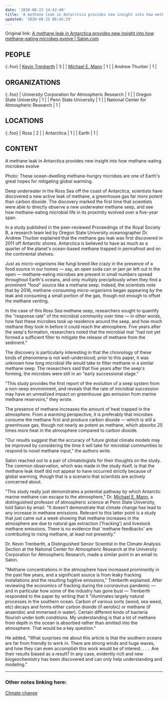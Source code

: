 ```yaml
---
date: '2020-08-23 14:42:40'
title: 'A methane leak in Antarctica provides new insight into how methane-eating microbes evolve'
updated: '2020-08-25 06:45:29'
---
```

Original link: [A methane leak in Antarctica provides new insight into how methane-eating microbes evolve | Salon.com](https://www.salon.com/2020/07/24/a-methane-leak-in-antarctica-provides-new-insight-into-how-methane-eating-microbes-evolve/)
## PEOPLE

{:.foo}
| [Kevin Trenberth](/Kevin-Trenberth) | 3 |
| [Michael E. Mann](/Michael-E.-Mann) | 1 |
| Andrew Thurber                     | 1 |

## ORGANIZATIONS

{:.foo}
| University Corporation for Atmospheric Research | 1 |
| Oregon State University                         | 1 |
| Penn State University                           | 1 |
| National Center for Atmospheric Research        | 1 |

## LOCATIONS

{:.foo}
| Ross       | 2 |
| Antarctica | 1 |
| Earth      | 1 |

## CONTENT

A methane leak in Antarctica provides new insight into how methane-eating microbes evolve

Photo: These ocean-dwelling methane-hungry microbes are one of Earth's great hopes
for mitigating global warming.

Deep underwater in the Ross Sea off the coast of Antarctica, scientists
have discovered a new active leak of methane, a greenhouse gas far more
potent than carbon dioxide. The discovery marked the first time that
scientists were able to directly observe a new underwater methane seep, and
see how methane-eating microbial life in its proximity evolved over a
five-year span. 

In a study published in the peer-reviewed Proceedings of the Royal
Society B, a research team led by Oregon State University
oceanographer Dr. Andrew Thurber explained that the methane gas leak was
first discovered in 2011 off Antarctic shores. Antarctica is believed to
have as much as a quarter of the planet's ocean-based methane trapped in
permafrost and on the continental shelves.

Just as micro-organisms like fungi breed like crazy in the presence of a
food source in our homes — say, an open soda can or jam jar left out in
the open — methane-eating microbes are present in small numbers spread
throughout Earth's oceans, and only multiply precipitously when they find
a prominent "food" source like a methane seep. Indeed, the scientists note
that by 2016, methane-consuming micro-organisms began appearing by the leak
and consuming a small portion of the gas, though not enough to offset the
methane venting. 

In the case of this Ross Sea methane seep, researchers sought to quantify
the "response rate" of the microbial community over time — in other
words, how fast these microbes took up residence around the seep, and how
much methane they took in before it could reach the atmosphere. Five years
after the seep's formation, researchers noted that the microbial mat "had
not yet formed a sufficient filter to mitigate the release of methane from
the sediment."

The discovery is particularly interesting in that the chronology of these
kinds of phenomena is not well-understood; prior to this paper, it was
unknown how long microbial life would take to filter methane in a similar
methane seep. The researchers said that five years after the seep's
forming, the microbes were still in an "early successional stage."

"This study provides the first report of the evolution of a seep system
from a non-seep environment, and reveals that the rate of microbial
succession may have an unrealized impact on greenhouse gas emission from
marine methane reservoirs," they wrote.

The presence of methane increases the amount of heat trapped in the
atmosphere. From a warming perspective, it is preferably that microbes
consume the methane first and produce carbon dioxide — which is still a
greenhouse gas, though not nearly as potent as methane, which absorbs 25
times more heat in the atmosphere compared to carbon dioxide.

"Our results suggest that the accuracy of future global climate models may
be improved by considering the time it will take for microbial communities
to respond to novel methane input," the authors write.

Salon reached out to a pair of climatologists for their thoughts on the
study. The common observation, which was made in the study itself, is that
the methane leak itself did not appear to have occurred strictly because of
global warming, though that is a scenario that scientists are actively
concerned about. 

"This study really just demonstrates a potential pathway by which Antarctic
marine methane can escape to the atmosphere," Dr. [Michael E. Mann](/Michael-E.-Mann), a
distinguished professor of atmospheric science at Penn State University,
told Salon by email. "It doesn't demonstrate that climate change has lead
to any increase in methane emissions. Relevant to this latter point is a
study that just came out a week showing that methane increases in the
atmosphere are due to natural gas extraction ('fracking') and livestock
methane emissions. There is no evidence that 'methane feedbacks' are
contributing to rising methane, at least not presently."

Dr. Kevin Trenberth, a Distinguished Senior Scientist in the Climate
Analysis Section at the National Center for Atmospheric Research at the
University Corporation for Atmospheric Research, made a similar point in an
email to Salon.

"Methane concentrations in the atmosphere have increased prominently in the
past few years, and a significant source is from leaky fracking
installations and the resulting fugitive emissions," Trenberth explained.
After reviewing the economics of fracking during the coronavirus pandemic
— and in particular how some of the industry has gone bust — Trenberth
responded to the paper by writing that it "illuminates largely natural
processes in the southern ocean. Carbon of various sorts (wood, sea weed,
etc) decays and forms either carbon dioxide (if aerobic) or methane (if
anaerobic and immersed in water). Certain different kinds of bacteria
flourish under both conditions. My understanding is that a lot of methane
from depth in the ocean is absorbed rather than emitted into the
atmosphere. That would be a key question."

He added, "What surprises me about this article is that the southern oceans
are far from friendly to work in. There are strong winds and huge waves,
and how they can even accomplish this work would be of interest. . .
.  Are their results biased as a result? In any case, evidently rich and
new biogeochemistry has been discovered and can only help understanding and
modeling."

---
### Other notes linking here:

[Climate change](/Climate-change)

